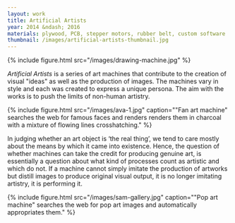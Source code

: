 ```yaml
---
layout: work
title: Artificial Artists
year: 2014 &ndash; 2016
materials: plywood, PCB, stepper motors, rubber belt, custom software
thumbnail: /images/artificial-artists-thumbnail.jpg
---
```


{% include figure.html src="/images/drawing-machine.jpg" %}

*Artificial Artists* is a series of art machines that contribute to the creation of visual "ideas" as well as the production of images. 
The machines vary in style and each was created to express a unique persona. The aim with the works is to push the limits of non-human artistry.


{% include figure.html src="/images/ava-1.jpg" caption="\"Fan art machine\" searches the web for famous faces and renders renders them in charcoal with a mixture of flowing lines crosshatching." %}

In judging whether an art object is ‘the real thing’, we tend to care mostly about the means by which it came into existence. Hence, the question of whether machines can take the credit for producing genuine art, is essentially a question about what kind of processes count as artistic and which do not. If a machine cannot simply imitate the production of artworks  but distill images to produce original visual output, it is no longer imitating artistry, it is performing it.


{% include figure.html src="/images/sam-gallery.jpg" caption="\"Pop art machine\" searches the web for pop art images and automatically appropriates them." %}


